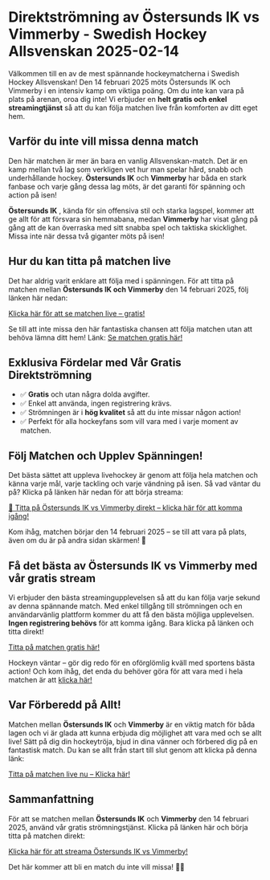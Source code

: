 # Direktströmning av Östersunds IK vs Vimmerby - Swedish Hockey Allsvenskan 2025-02-14

Välkommen till en av de mest spännande hockeymatcherna i Swedish Hockey Allsvenskan! Den 14 februari 2025 möts Östersunds IK och Vimmerby i en intensiv kamp om viktiga poäng. Om du inte kan vara på plats på arenan, oroa dig inte! Vi erbjuder en **helt gratis och enkel streamingtjänst** så att du kan följa matchen live från komforten av ditt eget hem.

## Varför du inte vill missa denna match

Den här matchen är mer än bara en vanlig Allsvenskan-match. Det är en kamp mellan två lag som verkligen vet hur man spelar hård, snabb och underhållande hockey. **Östersunds IK** och **Vimmerby** har båda en stark fanbase och varje gång dessa lag möts, är det garanti för spänning och action på isen!

**Östersunds IK** , kända för sin offensiva stil och starka lagspel, kommer att ge allt för att försvara sin hemmabana, medan **Vimmerby** har visat gång på gång att de kan överraska med sitt snabba spel och taktiska skicklighet. Missa inte när dessa två giganter möts på isen!

## Hur du kan titta på matchen live

Det har aldrig varit enklare att följa med i spänningen. För att titta på matchen mellan **Östersunds IK och Vimmerby** den 14 februari 2025, följ länken här nedan:

[Klicka här för att se matchen live – gratis!](https://tinyurl.com/livestreamfreeo?st=%C3%96stersunds+IK+vs+Vimmerby&si=ghc)

Se till att inte missa den här fantastiska chansen att följa matchen utan att behöva lämna ditt hem! Länk: [Se matchen gratis här!](https://tinyurl.com/livestreamfreeo?st=%C3%96stersunds+IK+vs+Vimmerby&si=ghc)

## Exklusiva Fördelar med Vår Gratis Direktströmning

- ✅ **Gratis** och utan några dolda avgifter.
- ✅ Enkel att använda, ingen registrering krävs.
- ✅ Strömningen är i **hög kvalitet** så att du inte missar någon action!
- ✅ Perfekt för alla hockeyfans som vill vara med i varje moment av matchen.

## Följ Matchen och Upplev Spänningen!

Det bästa sättet att uppleva livehockey är genom att följa hela matchen och känna varje mål, varje tackling och varje vändning på isen. Så vad väntar du på? Klicka på länken här nedan för att börja streama:

[🎥 Titta på Östersunds IK vs Vimmerby direkt – klicka här för att komma igång!](https://tinyurl.com/livestreamfreeo?st=%C3%96stersunds+IK+vs+Vimmerby&si=ghc)

Kom ihåg, matchen börjar den 14 februari 2025 – se till att vara på plats, även om du är på andra sidan skärmen! 👏

## Få det bästa av Östersunds IK vs Vimmerby med vår gratis stream

Vi erbjuder den bästa streamingupplevelsen så att du kan följa varje sekund av denna spännande match. Med enkel tillgång till strömningen och en användarvänlig plattform kommer du att få den bästa möjliga upplevelsen. **Ingen registrering behövs** för att komma igång. Bara klicka på länken och titta direkt!

[Titta på matchen gratis här!](https://tinyurl.com/livestreamfreeo?st=%C3%96stersunds+IK+vs+Vimmerby&si=ghc)

Hockeyn väntar – gör dig redo för en oförglömlig kväll med sportens bästa action! Och kom ihåg, det enda du behöver göra för att vara med i hela matchen är att [klicka här!](https://tinyurl.com/livestreamfreeo?st=%C3%96stersunds+IK+vs+Vimmerby&si=ghc)

## Var Förberedd på Allt!

Matchen mellan **Östersunds IK** och **Vimmerby** är en viktig match för båda lagen och vi är glada att kunna erbjuda dig möjlighet att vara med och se allt live! Sätt på dig din hockeytröja, bjud in dina vänner och förbered dig på en fantastisk match. Du kan se allt från start till slut genom att klicka på denna länk:

[Titta på matchen live nu – Klicka här!](https://tinyurl.com/livestreamfreeo?st=%C3%96stersunds+IK+vs+Vimmerby&si=ghc)

## Sammanfattning

För att se matchen mellan **Östersunds IK** och **Vimmerby** den 14 februari 2025, använd vår gratis strömningstjänst. Klicka på länken här och börja titta på matchen direkt:

[Klicka här för att streama Östersunds IK vs Vimmerby!](https://tinyurl.com/livestreamfreeo?st=%C3%96stersunds+IK+vs+Vimmerby&si=ghc)

Det här kommer att bli en match du inte vill missa! 🏒🔥
